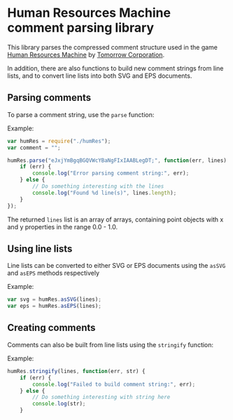 # Human Resources Machine comment parsing library

This library parses the compressed comment structure used in the game [Human Resources Machine](http://tomorrowcorporation.com/humanresourcemachine) by [Tomorrow Corporation](http://tomorrowcorporation.com/).

In addition, there are also functions to build new comment strings from line lists, and to convert line lists into both SVG and EPS documents.

## Parsing comments

To parse a comment string, use the `parse` function:

Example:
```js
var humRes = require("./humRes");
var comment = "";

humRes.parse("eJxjYmBgqBGQVWcYBaNgFIxIAABLegDT;", function(err, lines) {
    if (err) {
	    console.log("Error parsing comment string:", err);
	} else {
	    // Do something interesting with the lines
		console.log("Found %d line(s)", lines.length);
	}
});
```

The returned `lines` list is an array of arrays, containing point objects with x and y properties in the range 0.0 - 1.0.

## Using line lists

Line lists can be converted to either SVG or EPS documents using the `asSVG` and `asEPS` methods respectively

Example:
```js
var svg = humRes.asSVG(lines);
var eps = humRes.asEPS(lines);
```

## Creating comments

Comments can also be built from line lists using the `stringify` function:

Example:
```js
humRes.stringify(lines, function(err, str) {
    if (err) {
	    console.log("Failed to build comment string:", err);
	} else {
	    // Do something interesting with string here
		console.log(str);
	}
```
